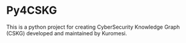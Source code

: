 # Py4CSKG
This is a python project for creating CyberSecurity Knowledge Graph (CSKG) developed and maintained by Kuromesi.